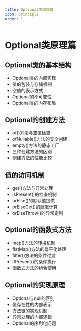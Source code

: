 ```yaml
---
title: Optional类原理篇
icon: principle
order: 1
---
```


# Optional类原理篇

## Optional类的基本结构

- Optional类的内部实现
- 值的包装与存储机制
- 空值的表示方式
- Optional的不可变性
- Optional类的内存布局

## Optional的创建方法

- of()方法与空值检查
- ofNullable()方法的安全创建
- empty()方法的静态工厂
- 三种创建方法的区别
- 创建方法的性能比较

## 值的访问机制

- get()方法与异常处理
- isPresent()的检查机制
- orElse()的默认值提供
- orElseGet()的延迟计算
- orElseThrow()的异常定制

## Optional的函数式方法

- map()方法的转换机制
- flatMap()方法的扁平化处理
- filter()方法的条件过滤
- ifPresent()的条件执行
- 函数式方法的组合使用

## Optional的实现原理

- Optional与null的区别
- 值存在性的内部表示
- 方法链的实现机制
- 异常处理的内部逻辑
- Optional的序列化问题
